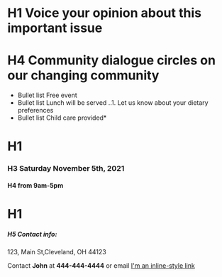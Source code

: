 
# H1 Voice your opinion about this important issue
 
# H4 Community dialogue circles on our changing community
* Bullet list Free event
* Bullet list Lunch will be served
 ..1. Let us know about your dietary preferences 
* Bullet list Child care provided*
# H1
### H3 Saturday November 5th, 2021
#### H4 from 9am-5pm
# H1
##### H5 Contact info:
123, Main St,Cleveland, OH 44123

Contact **John** at **444-444-4444**  or email [I'm an inline-style link](https://www.aaa@google.com)



